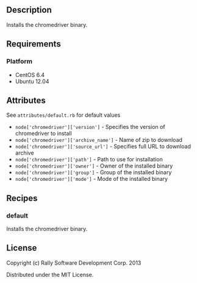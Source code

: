 ## Description
Installs the chromedriver binary.

## Requirements
### Platform
* CentOS 6.4 
* Ubuntu 12.04

## Attributes
See `attributes/default.rb` for default values

* `node['chromedriver']['version']` - Specifies the version of chromedriver to install
* `node['chromedriver']['archive_name']` - Name of zip to download
* `node['chromedriver']['source_url']` - Specifies full URL to download archive
* `node['chromedriver']['path']` - Path to use for installation
* `node['chromedriver']['owner']` - Owner of the installed binary
* `node['chromedriver']['group']` - Group of the installed binary
* `node['chromedriver']['mode']` - Mode of the installed binary

## Recipes
### default
Installs the chromedriver binary.

## License
Copyright (c) Rally Software Development Corp. 2013

Distributed under the MIT License.
